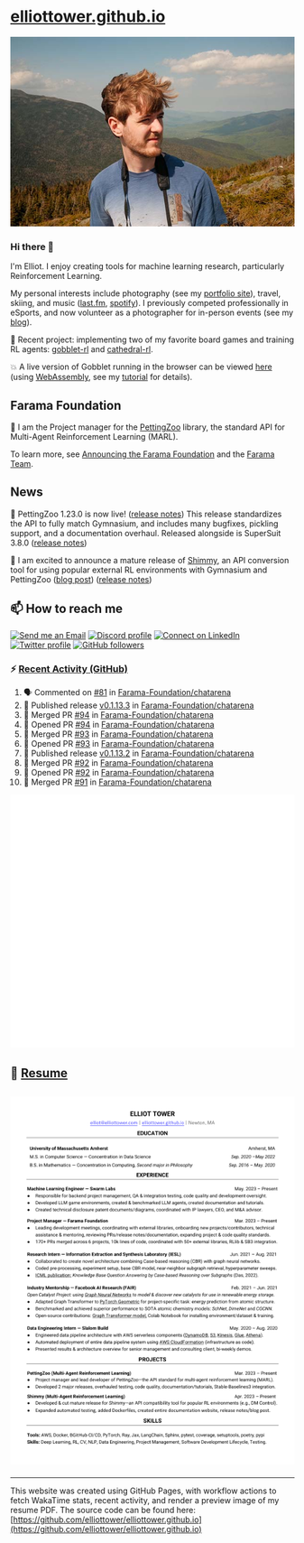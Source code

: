 # [elliottower.github.io](https://github.com/elliottower/elliottower.github.io)

[![A wild Elliot on Mt Washington](https://raw.githubusercontent.com/elliottower/elliottower.github.io/main/src/jpg/DSCF7539-600px.jpg?raw=true)](https://raw.githubusercontent.com/elliottower/elliottower.github.io/main/src/jpg/DSCF7539.jpg?raw=true)

### Hi there 👋

I'm Elliot. I enjoy creating tools for machine learning research, particularly Reinforcement Learning.

My personal interests include photography (see my [portfolio site](https://www.elliottower.com/)), travel, skiing, and music ([last.fm](https://www.last.fm/user/ajsdlfkwer), [spotify](https://open.spotify.com/user/12132818380)). I previously competed professionally in eSports, and now volunteer as a photographer for in-person events (see my [blog](https://www.elliottower.com/stories/?category=events)).

🤖 Recent project: implementing two of my favorite board games and training RL agents: [gobblet-rl](https://github.com/elliottower/gobblet-rl) and [cathedral-rl](https://github.com/elliottower/cathedral-rl). 

💥 A live version of Gobblet running in the browser can be viewed [here](https://elliottower.github.io/gobblet-rl/) (using [WebAssembly](https://webassembly.org/), see my [tutorial](https://github.com/elliottower/gobblet-rl/blob/main/tutorials/WebAssembly/web_assembly.md) for details).

## Farama Foundation

🚀 I am the Project manager for the [PettingZoo](https://github.com/Farama-Foundation/PettingZoo) library, the standard API for Multi-Agent Reinforcement Learning (MARL). 

To learn more, see [Announcing the Farama Foundation](https://farama.org/Announcing-The-Farama-Foundation) and the [Farama Team](https://farama.org/team).

## News

🎉 PettingZoo 1.23.0 is now live! ([release notes](https://github.com/Farama-Foundation/PettingZoo/releases/tag/1.23.0)) This release standardizes the API to fully match Gymnasium, and includes many bugfixes, pickling support, and a documentation overhaul. Released alongside is SuperSuit 3.8.0 ([release notes](https://github.com/Farama-Foundation/SuperSuit/releases/tag/3.8.0)) 

<!-- ![GitHub Release Date](https://img.shields.io/github/release-date/Farama-Foundation/PettingZoo) -->

🎉 I am excited to announce a mature release of [Shimmy](https://github.com/Farama-Foundation/Shimmy), an API conversion tool for using popular external RL environments with Gymnasium and PettingZoo ([blog post](https://farama.org/Announcing-Shimmy)) ([release notes](https://github.com/Farama-Foundation/Shimmy/releases/tag/v1.0.0)) 

## 📫 How to reach me

 [![Send me an Email](https://img.shields.io/badge/email-elliot%40elliottower.com-blue)](mailto:elliot@elliottower.com)
 [![Discord profile](https://img.shields.io/badge/Discord-7289DA?style=flat&logo=discord&logoColor=white)](https://discord.com/users/83091537923145728)
 [![Connect on LinkedIn](https://img.shields.io/badge/--linkedin?label=LinkedIn&logo=LinkedIn&style=social)](https://www.linkedin.com/in/elliot-tower)
 [![Twitter profile](https://img.shields.io/twitter/follow/elliottower?style=social)](https://twitter.com/ElliotTower/)
 [![GitHub followers](https://img.shields.io/github/followers/elliottower?style=social)](https://github.com/elliottower/)

### ⚡ [Recent Activity (GitHub)](https://github.com/elliottower)

<!--START_SECTION:activity-->
1. 🗣 Commented on [#81](https://github.com/Farama-Foundation/chatarena/issues/81#issuecomment-1817299712) in [Farama-Foundation/chatarena](https://github.com/Farama-Foundation/chatarena)
2. 🚀 Published release [v0.1.13.3](https://github.com/Farama-Foundation/chatarena/releases/tag/v0.1.13.3) in [Farama-Foundation/chatarena](https://github.com/Farama-Foundation/chatarena)
3. 🎉 Merged PR [#94](https://github.com/Farama-Foundation/chatarena/pull/94) in [Farama-Foundation/chatarena](https://github.com/Farama-Foundation/chatarena)
4. 💪 Opened PR [#94](https://github.com/Farama-Foundation/chatarena/pull/94) in [Farama-Foundation/chatarena](https://github.com/Farama-Foundation/chatarena)
5. 🎉 Merged PR [#93](https://github.com/Farama-Foundation/chatarena/pull/93) in [Farama-Foundation/chatarena](https://github.com/Farama-Foundation/chatarena)
6. 💪 Opened PR [#93](https://github.com/Farama-Foundation/chatarena/pull/93) in [Farama-Foundation/chatarena](https://github.com/Farama-Foundation/chatarena)
7. 🚀 Published release [v0.1.13.2](https://github.com/Farama-Foundation/chatarena/releases/tag/v0.1.13.2) in [Farama-Foundation/chatarena](https://github.com/Farama-Foundation/chatarena)
8. 🎉 Merged PR [#92](https://github.com/Farama-Foundation/chatarena/pull/92) in [Farama-Foundation/chatarena](https://github.com/Farama-Foundation/chatarena)
9. 💪 Opened PR [#92](https://github.com/Farama-Foundation/chatarena/pull/92) in [Farama-Foundation/chatarena](https://github.com/Farama-Foundation/chatarena)
10. 🎉 Merged PR [#91](https://github.com/Farama-Foundation/chatarena/pull/91) in [Farama-Foundation/chatarena](https://github.com/Farama-Foundation/chatarena)
<!--END_SECTION:activity-->


<picture>
  <a href="https://metrics.lecoq.io/insights?user=elliottower">
   <img src="/github-metrics.svg" alt="Metrics">
  </a>
</picture>

## 📄 [Resume](https://elliottower.github.io/src/pdf/resume.pdf)

<!-- PDF-TO-MARKDOWN:START -->
![Page 1](src/png/page1.png "Page 1")
---
<!-- PDF-TO-MARKDOWN:END -->

----

This website was created using GitHub Pages, with workflow actions to fetch WakaTime stats, recent activity, and render a preview image of my resume PDF. The source code can be found here: [https://github.com/elliottower/elliottower.github.io](https://github.com/elliottower/elliottower.github.io)
